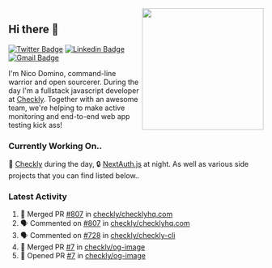 <img align="right" src="https://user-images.githubusercontent.com/7415984/172472491-91b16eac-fa22-4ecf-92df-d687139fd1f9.gif" width="240" />

## Hi there 👋

[![Twitter Badge](https://img.shields.io/badge/-@ndom91-1ca0f1?style=flat-square&labelColor=1ca0f1&logo=twitter&logoColor=white&link=https://twitter.com/ndom91)](https://twitter.com/ndom91) [![Linkedin Badge](https://img.shields.io/badge/-ndom91-blue?style=flat-square&logo=Linkedin&logoColor=white&link=https://www.linkedin.com/in/ndom91/)](https://www.linkedin.com/in/ndom91/) [![Gmail Badge](https://img.shields.io/badge/-yo@ndo.dev-c14438?style=flat-square&logo=mail.ru&logoColor=white&link=mailto:yo@ndo.dev)](mailto:yo@ndo.dev)

I'm Nico Domino, command-line warrior and open sourcerer. During the day I'm a fullstack javascript developer at [Checkly](https://checklyhq.com). Together with an awesome team, we're helping to make active monitoring and end-to-end web app testing kick ass!

### Currently Working On..

🦝 [Checkly](https://checklyhq.com) during the day, 🔒 [NextAuth.js](https://github.com/nextauthjs/next-auth) at night. As well as various side projects that you can find listed below..

<!--START_SECTION_PROFILE_VIEWS:readme-info-->
<!--END_SECTION_PROFILE_VIEWS:readme-info-->

<!--START_SECTION_DAILY_COMMIT:readme-info-->
<!--END_SECTION_DAILY_COMMIT:readme-info-->

<!--START_SECTION_WEEKLY_COMMIT:readme-info-->
<!--END_SECTION_WEEKLY_COMMIT:readme-info-->

### Latest Activity

<!--START_SECTION:activity-->
1. 🎉 Merged PR [#807](https://github.com/checkly/checklyhq.com/pull/807) in [checkly/checklyhq.com](https://github.com/checkly/checklyhq.com)
2. 🗣 Commented on [#807](https://github.com/checkly/checklyhq.com/issues/807) in [checkly/checklyhq.com](https://github.com/checkly/checklyhq.com)
3. 🗣 Commented on [#728](https://github.com/checkly/checkly-cli/issues/728) in [checkly/checkly-cli](https://github.com/checkly/checkly-cli)
4. 🎉 Merged PR [#7](https://github.com/checkly/og-image/pull/7) in [checkly/og-image](https://github.com/checkly/og-image)
5. 💪 Opened PR [#7](https://github.com/checkly/og-image/pull/7) in [checkly/og-image](https://github.com/checkly/og-image)
<!--END_SECTION:activity-->
